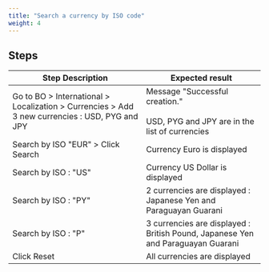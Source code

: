 ```yaml
---
title: "Search a currency by ISO code"
weight: 4
---
```

## Steps
| Step Description | Expected result |
| ----- | ----- |
| Go to BO > International > Localization > Currencies > Add 3 new currencies : USD, PYG and JPY | Message "Successful creation."<br><br>USD, PYG and JPY are in the list of currencies |
| Search by ISO "EUR" > Click Search | Currency Euro is displayed |
| Search by ISO : "US" | Currency US Dollar is displayed |
| Search by ISO : "PY" | 2 currencies are displayed : Japanese Yen and Paraguayan Guarani |
| Search by ISO : "P" | 3 currencies are displayed : British Pound, Japanese Yen and Paraguayan Guarani |
| Click Reset | All currencies are displayed |
